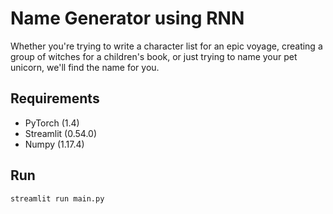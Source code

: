 # Name Generator using RNN

Whether you're trying to write a character list for an epic voyage,
creating a group of witches for a children's book, or just trying
to name your pet unicorn, we'll find the name for you.

## Requirements

* PyTorch (1.4)
* Streamlit (0.54.0)
* Numpy (1.17.4)

## Run

```bash
streamlit run main.py
```
